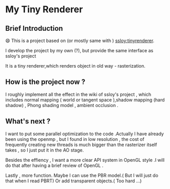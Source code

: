# My Tiny Renderer


## Brief Introduction
:smile:
This is a project based on (or mostly same with ) [ssloy:tinyrenderer](https://github.com/ssloy/tinyrenderer).

I develop the project by my own (?), but provide the same interface as ssloy's project

It is a tiny renderer,which renders object in old way - rasterization.

## How is the project now ?
I roughly implement all the effect in the wiki of ssloy's project , which includes normal mapping ( world or tangent space ),shadow mapping (hard shadow) , Phong shading model , ambient occlusion .

## What's next ?
I want to put some parallel optimization to the code .Actually I have already been using the openmp , but I found in low resolution , the cost of frequently creating new threads is much bigger than the rasterizer itself takes , so I just put it in the AO stage.

Besides the effiency , I want a more clear API system in OpenGL style .I will do that after having a brief review of OpenGL . 

Lastly , more function. Maybe I can use the PBR model.( But I will just do that when I read PBRT) Or add transparent objects.( Too hard ...)